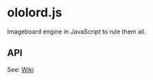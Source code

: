 # ololord.js

Imageboard engine in JavaScript to rule them all.

## API

See: [Wiki](https://github.com/ololoepepe/ololord.js/wiki)

